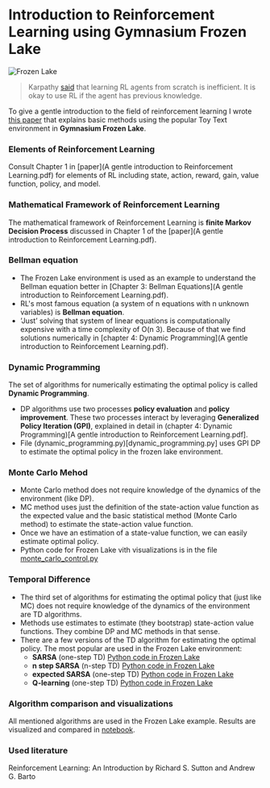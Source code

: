 # Introduction to Reinforcement Learning using Gymnasium Frozen Lake

![Frozen Lake](https://gymnasium.farama.org/_images/frozen_lake.gif)

> Karpathy [said](https://www.youtube.com/watch?v=cdiD-9MMpb0) that learning RL agents from scratch is inefficient. It is okay to use RL if the agent has previous knowledge.

To give a gentle introduction to the field of reinforcement learning I wrote [this paper](https://github.com/andjadenic/RL_frozen_lake/blob/main/A_gentle_introduction_to_Reinforcement_Learning.pdf) that explains basic methods using the popular Toy Text environment in **Gymnasium Frozen Lake**.

###  Elements of Reinforcement Learning
Consult Chapter 1 in [paper](A gentle introduction to Reinforcement Learning.pdf) for elements of RL including state, action, reward, gain, value function, policy, and model.

### Mathematical Framework of Reinforcement Learning
The mathematical framework of Reinforcement Learning is **finite Markov Decision Process** discussed in Chapter 1 of the [paper](A gentle introduction to Reinforcement Learning.pdf).

### Bellman equation
* The Frozen Lake environment is used as an example to understand the Bellman equation better in [Chapter 3: Bellman Equations](A gentle introduction to Reinforcement Learning.pdf).
* RL's most famous equation (a system of n equations with n unknown variables) is **Bellman equation**.
* ’Just’ solving that system of linear equations is computationally expensive with a time complexity of O(n
3). Because of that we find solutions numerically in [chapter 4: Dynamic Programming](A gentle introduction to Reinforcement Learning.pdf).

### Dynamic Programming
The set of algorithms for numerically estimating the optimal policy is called **Dynamic Programming**.
* DP algorithms use two processes **policy evaluation** and **policy improvement**. These two processes interact by leveraging **Generalized Policy Iteration (GPI)**, explained in detail in (chapter 4: Dynamic Programming)[A gentle introduction to Reinforcement Learning.pdf].
* File (dynamic_programming.py)[dynamic_programming.py] uses GPI DP to estimate the optimal policy in the frozen lake environment.

### Monte Carlo Mehod
* Monte Carlo method does not require knowledge of the dynamics of the environment (like DP).
* MC method uses just the definition of the state-action value function as the expected value and the basic
statistical method (Monte Carlo method) to estimate the state-action value function.
* Once we have an estimation of a state-value function, we can easily estimate optimal policy.
* Python code for Frozen Lake vith visualizations is in the file [monte_carlo_control.py](https://github.com/andjadenic/RL_frozen_lake/blob/main/monte_carlo_control.py)

### Temporal Difference
* The third set of algorithms for estimating the optimal policy that (just like MC) does not require knowledge of the dynamics of the environment are TD algorithms.
* Methods use estimates to estimate (they bootstrap) state-action value functions. They
combine DP and MC methods in that sense.
* There are a few versions of the TD algorithm for estimating the optimal policy. The most popular are used in the Frozen Lake environment:
  * **SARSA** (one-step TD)  [Python code in Frozen Lake](https://github.com/andjadenic/RL_frozen_lake/blob/main/sarsa.py)
  * **n step SARSA** (n-step TD) [Python code in Frozen Lake](https://github.com/andjadenic/RL_frozen_lake/blob/main/sarsa.py)
  * **expected SARSA** (one-step TD) [Python code in Frozen Lake](https://github.com/andjadenic/RL_frozen_lake/blob/main/sarsa.py)
  * **Q-learning** (one-step TD) [Python code in Frozen Lake](https://github.com/andjadenic/RL_frozen_lake/blob/main/q_learning.py)
 
### Algorithm comparison and visualizations
All mentioned algorithms are used in the Frozen Lake example. Results are visualized and compared in [notebook](Frozen_lake_notebook_with_all_algorithms.ipynb).

### Used literature
Reinforcement Learning: An Introduction by Richard S. Sutton and Andrew G. Barto

